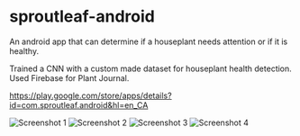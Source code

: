 # sproutleaf-android
 An android app that can determine if a houseplant needs attention or if it is healthy.
 
 Trained a CNN with a custom made dataset for houseplant health detection.
 Used Firebase for Plant Journal.
 
 https://play.google.com/store/apps/details?id=com.sproutleaf.android&hl=en_CA
 
![Screenshot 1](https://lh3.googleusercontent.com/6wyaqa9iwMXHMSSMiTgvv7F2quVO49SC69BKuPYrdyAgsyMRtrjcHCGuBWaDtBiYCKnX=w1920-h969-rw) 
![Screenshot 2](https://lh3.googleusercontent.com/SmHN8oR9Nzn3uP4OXV83PU8IiONCEGpd4eI9049EPzxmhhdHK87p68MfQW1v4YiX23I=w1920-h969-rw)
![Screenshot 3](https://lh3.googleusercontent.com/4bPSJcGlgQFu3DLKItnjlxqgtDjwZvYuTx40IeVotgLpgpmcdJq4jn7HTu1C3sesmZo=w1920-h969-rw)
![Screenshot 4](https://lh3.googleusercontent.com/j4B4GMX9lDg6Gno20OzzFeQfgrcwG2vKVWU-FB5WibZx0fwaT7OlOgJwYil8SMdilg=w1920-h969-rw)
